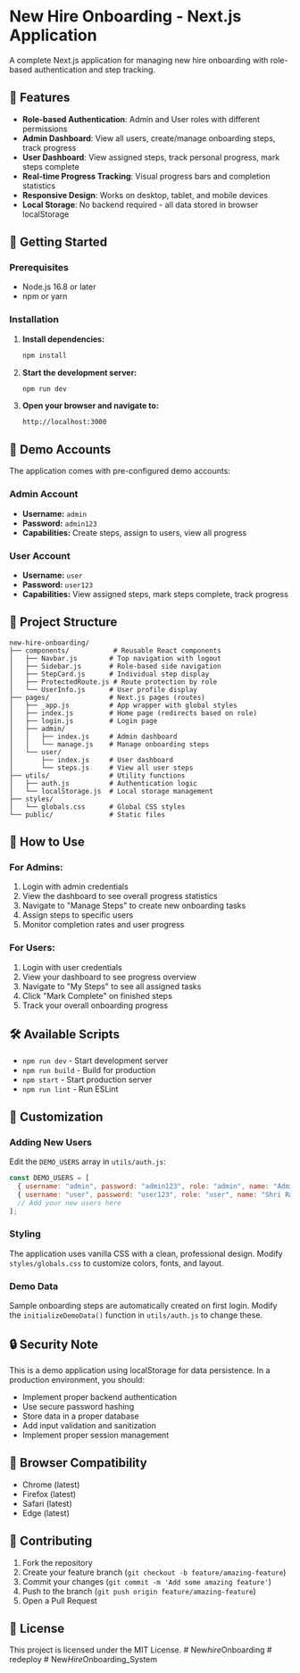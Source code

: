 # New Hire Onboarding - Next.js Application

A complete Next.js application for managing new hire onboarding with role-based authentication and step tracking.

## 🚀 Features

- **Role-based Authentication**: Admin and User roles with different permissions
- **Admin Dashboard**: View all users, create/manage onboarding steps, track progress
- **User Dashboard**: View assigned steps, track personal progress, mark steps complete
- **Real-time Progress Tracking**: Visual progress bars and completion statistics
- **Responsive Design**: Works on desktop, tablet, and mobile devices
- **Local Storage**: No backend required - all data stored in browser localStorage

## 🔧 Getting Started

### Prerequisites
- Node.js 16.8 or later
- npm or yarn

### Installation

1. **Install dependencies:**
   ```bash
   npm install
   ```

2. **Start the development server:**
   ```bash
   npm run dev
   ```

3. **Open your browser and navigate to:**
   ```
   http://localhost:3000
   ```

## 👥 Demo Accounts

The application comes with pre-configured demo accounts:

### Admin Account
- **Username:** `admin`
- **Password:** `admin123`
- **Capabilities:** Create steps, assign to users, view all progress

### User Account  
- **Username:** `user`
- **Password:** `user123`
- **Capabilities:** View assigned steps, mark steps complete, track progress

## 📁 Project Structure

```
new-hire-onboarding/
├── components/           # Reusable React components
│   ├── Navbar.js        # Top navigation with logout
│   ├── Sidebar.js       # Role-based side navigation
│   ├── StepCard.js      # Individual step display
│   ├── ProtectedRoute.js # Route protection by role
│   └── UserInfo.js      # User profile display
├── pages/               # Next.js pages (routes)
│   ├── _app.js          # App wrapper with global styles
│   ├── index.js         # Home page (redirects based on role)
│   ├── login.js         # Login page
│   ├── admin/
│   │   ├── index.js     # Admin dashboard
│   │   └── manage.js    # Manage onboarding steps
│   └── user/
│       ├── index.js     # User dashboard
│       └── steps.js     # View all user steps
├── utils/               # Utility functions
│   ├── auth.js          # Authentication logic
│   └── localStorage.js  # Local storage management
├── styles/
│   └── globals.css      # Global CSS styles
└── public/              # Static files
```

## 🎯 How to Use

### For Admins:
1. Login with admin credentials
2. View the dashboard to see overall progress statistics
3. Navigate to "Manage Steps" to create new onboarding tasks
4. Assign steps to specific users
5. Monitor completion rates and user progress

### For Users:
1. Login with user credentials  
2. View your dashboard to see progress overview
3. Navigate to "My Steps" to see all assigned tasks
4. Click "Mark Complete" on finished steps
5. Track your overall onboarding progress

## 🛠 Available Scripts

- `npm run dev` - Start development server
- `npm run build` - Build for production
- `npm start` - Start production server
- `npm run lint` - Run ESLint

## 🎨 Customization

### Adding New Users
Edit the `DEMO_USERS` array in `utils/auth.js`:

```javascript
const DEMO_USERS = [
  { username: "admin", password: "admin123", role: "admin", name: "Admin User" },
  { username: "user", password: "user123", role: "user", name: "Shri Ram" },
  // Add your new users here
];
```

### Styling
The application uses vanilla CSS with a clean, professional design. Modify `styles/globals.css` to customize colors, fonts, and layout.

### Demo Data
Sample onboarding steps are automatically created on first login. Modify the `initializeDemoData()` function in `utils/auth.js` to change these.

## 🔒 Security Note

This is a demo application using localStorage for data persistence. In a production environment, you should:

- Implement proper backend authentication
- Use secure password hashing
- Store data in a proper database
- Add input validation and sanitization
- Implement proper session management

## 📱 Browser Compatibility

- Chrome (latest)
- Firefox (latest)  
- Safari (latest)
- Edge (latest)

## 🤝 Contributing

1. Fork the repository
2. Create your feature branch (`git checkout -b feature/amazing-feature`)
3. Commit your changes (`git commit -m 'Add some amazing feature'`)
4. Push to the branch (`git push origin feature/amazing-feature`)
5. Open a Pull Request

## 📄 License

This project is licensed under the MIT License.
#   N e w _ h i r e _ O n b o a r d i n g  
 #   r e d e p l o y  
 #   N e w _ H i r e _ O n b o a r d i n g _ S y s t e m  
 